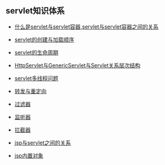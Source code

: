 ## servlet知识体系

- [什么是servlet与servlet容器,servlet与servlet容器之间的关系](https://github.com/chlsmile/blogfile/blob/master/blogpost/javaweb/servlet与servlet容器.md)

- [servlet的创建与加载顺序]()

- [servlet的生命周期]()

- [HttpServlet与GenericServlet与Servlet关系层次结构]()

- [servlet多线程问题](https://github.com/chlsmile/blogfile/blob/master/blogpost/javaweb/servlet多线程问题.md)

- [转发与重定向]()

- [过滤器]()

- [监听器]()

- [拦截器]()

- [jsp与servlet之间的关系]()

- [jsp内置对象]()